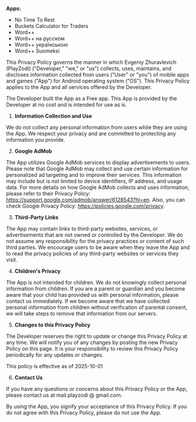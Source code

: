 **Apps:**
- No Time To Rest
- Buckets Calculator for Traders
- Word++
- Word++ на русском
- Word++ українською
- Word++ Suomeksi

This Privacy Policy governs the manner in which Evgeniy Zhuravlevich (PlayZodi) ("Developer," "we," or "us") collects, uses, maintains, and discloses information collected from users ("User" or "you") of mobile apps and games ("App") for Android operating system ("OS"). This Privacy Policy applies to the App and all services offered by the Developer.

The Developer built the App as a Free app. This App is provided by the Developer at no cost and is intended for use as is.

1. **Information Collection and Use**

We do not collect any personal information from users while they are using the App. We respect your privacy and are committed to protecting any information you provide.

2. **Google AdMob**

The App utilizes Google AdMob services to display advertisements to users. Please note that Google AdMob may collect and use certain information for personalized ad targeting and to improve their services. This information may include but is not limited to device identifiers, IP address, and usage data. For more details on how Google AdMob collects and uses information, please refer to their Privacy Policy: https://support.google.com/admob/answer/6128543?hl=en. Also, you can check Google Privacy Policy: https://policies.google.com/privacy.

3. **Third-Party Links**

The App may contain links to third-party websites, services, or advertisements that are not owned or controlled by the Developer. We do not assume any responsibility for the privacy practices or content of such third parties. We encourage users to be aware when they leave the App and to read the privacy policies of any third-party websites or services they visit.

4. **Children's Privacy**

The App is not intended for children. We do not knowingly collect personal information from children. If you are a parent or guardian and you become aware that your child has provided us with personal information, please contact us immediately. If we become aware that we have collected personal information from children without verification of parental consent, we will take steps to remove that information from our servers.

5. **Changes to this Privacy Policy**

The Developer reserves the right to update or change this Privacy Policy at any time. We will notify you of any changes by posting the new Privacy Policy on this page. It is your responsibility to review this Privacy Policy periodically for any updates or changes.

This policy is effective as of 2025-10-01

6. **Contact Us**

If you have any questions or concerns about this Privacy Policy or the App, please contact us at mail.playzodi @ gmail.com.

By using the App, you signify your acceptance of this Privacy Policy. If you do not agree with this Privacy Policy, please do not use the App.
